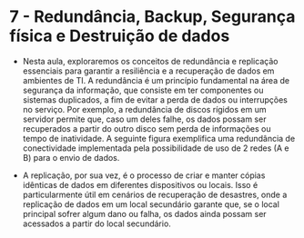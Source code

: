 #  7 - Redundância, Backup, Segurança física e Destruição de dados
 

 * Nesta aula, exploraremos os conceitos de redundância e replicação essenciais para garantir a resiliência e a recuperação de dados em ambientes de TI. A redundância é um princípio fundamental na área de segurança da informação, que consiste em ter componentes ou sistemas duplicados, a fim de evitar a perda de dados ou interrupções no serviço. Por exemplo, a redundância de discos rígidos em um servidor permite que, caso um deles falhe, os dados possam ser recuperados a partir do outro disco sem perda de informações ou tempo de inatividade. A seguinte figura exemplifica uma redundância de conectividade implementada pela possibilidade de uso de 2 redes (A e B) para o envio de dados.


 * A replicação, por sua vez, é o processo de criar e manter cópias idênticas de dados em diferentes dispositivos ou locais. Isso é particularmente útil em cenários de recuperação de desastres, onde a replicação de dados em um local secundário garante que, se o local principal sofrer algum dano ou falha, os dados ainda possam ser acessados a partir do local secundário.